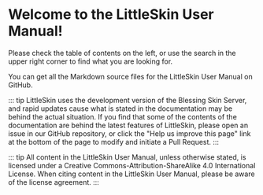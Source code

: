 <h1>Welcome to the LittleSkin User Manual!</h1>
Please check the table of contents on the left, or use the search in the upper right corner to find what you are looking for.

You can get all the Markdown source files for the LittleSkin User Manual on GitHub.

::: tip LittleSkin uses the development version of the Blessing Skin Server, and rapid updates cause what is stated in the documentation may be behind the actual situation. If you find that some of the contents of the documentation are behind the latest features of LittleSkin, please open an issue in our GitHub repository, or click the "Help us improve this page" link at the bottom of the page to modify and initiate a Pull Request. :::

::: tip All content in the LittleSkin User Manual, unless otherwise stated, is licensed under a Creative Commons-Attribution-ShareAlike 4.0 International License. When citing content in the LittleSkin User Manual, please be aware of the license agreement. :::
